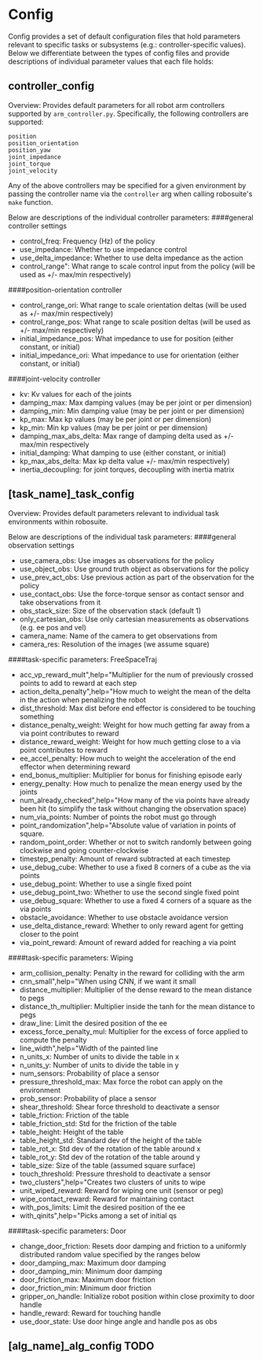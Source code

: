Config
======

Config provides a set of default configuration files that hold parameters relevant to specific tasks or subsystems (e.g.: controller-specific values).
Below we differentiate between the types of config files and provide descriptions of individual parameter values that each file holds:

controller_config
------
Overview: Provides default parameters for all robot arm controllers supported by `arm_controller.py`. Specifically, the following controllers are supported:

    position
    position_orientation
    position_yaw
    joint_impedance
    joint_torque
    joint_velocity
    
Any of the above controllers may be specified for a given environment by passing the controller name via the `controller` arg when calling robosuite's `make` function.

Below are descriptions of the individual controller parameters:
####general controller settings
* control_freq: Frequency (Hz) of the policy
* use_impedance: Whether to use impedance control
* use_delta_impedance: Whether to use delta impedance as the action
* control_range": What range to scale control input from the policy (will be used as +/- max/min respectively)

####position-orientation controller
* control_range_ori: What range to scale orientation deltas (will be used as +/- max/min respectively)
* control_range_pos: What range to scale position deltas (will be used as +/- max/min respectively)
* initial_impedance_pos: What impedance to use for position (either constant, or initial)
* initial_impedance_ori: What impedance to use for orientation (either constant, or initial)

####joint-velocity controller
* kv: Kv values for each of the joints
* damping_max: Max damping values (may be per joint or per dimension)
* damping_min: Min damping value (may be per joint or per dimension)
* kp_max: Max kp values (may be per joint or per dimension)
* kp_min: Min kp values (may be per joint or per dimension)
* damping_max_abs_delta: Max range of damping delta used as +/- max/min respectively
* initial_damping: What damping to use (either constant, or initial)
* kp_max_abs_delta: Max kp delta value +/- max/min respectively)
* inertia_decoupling: for joint torques, decoupling with inertia matrix

[task_name]_task_config
--------
Overview: Provides default parameters relevant to individual task environments within robosuite.

Below are descriptions of the individual task parameters:
####general observation settings
* use_camera_obs: Use images as observations for the policy
* use_object_obs: Use ground truth object as observations for the policy
* use_prev_act_obs: Use previous action as part of the observation for the policy
* use_contact_obs: Use the force-torque sensor as contact sensor and take observations from it
* obs_stack_size: Size of the observation stack (default 1)
* only_cartesian_obs: Use only cartesian measurements as observations (e.g. ee pos and vel)
* camera_name: Name of the camera to get observations from
* camera_res: Resolution of the images (we assume square)

####task-specific parameters: FreeSpaceTraj
* acc_vp_reward_mult",help="Multiplier for the num of previously crossed points to add to reward at each step
* action_delta_penalty",help="How much to weight the mean of the delta in the action when penalizing the robot
* dist_threshold: Max dist before end effector is considered to be touching something
* distance_penalty_weight: Weight for how much getting far away from a via point contributes to reward
* distance_reward_weight: Weight for how much getting close to a via point contributes to reward
* ee_accel_penalty: How much to weight the acceleration of the end effector when determining reward
* end_bonus_multiplier: Multiplier for bonus for finishing episode early
* energy_penalty: How much to penalize the mean energy used by the joints
* num_already_checked",help="How many of the via points have already been hit (to simplify the task without changing the observation space)
* num_via_points: Number of points the robot must go through
* point_randomization",help="Absolute value of variation in points of square.
* random_point_order: Whether or not to switch randomly between going clockwise and going counter-clockwise
* timestep_penalty: Amount of reward subtracted at each timestep
* use_debug_cube: Whether to use a fixed 8 corners of a cube as the via points
* use_debug_point: Whether to use a single fixed point
* use_debug_point_two: Whether to use the second single fixed point
* use_debug_square: Whether to use a fixed 4 corners of a square as the via points
* obstacle_avoidance: Whether to use obstacle avoidance version
* use_delta_distance_reward: Whether to only reward agent for getting closer to the point
* via_point_reward: Amount of reward added for reaching a via point

####task-specific parameters: Wiping
* arm_collision_penalty: Penalty in the reward for colliding with the arm
* cnn_small",help="When using CNN, if we want it small
* distance_multiplier: Multiplier of the dense reward to the mean distance to pegs
* distance_th_multiplier: Multiplier inside the tanh for the mean distance to pegs
* draw_line: Limit the desired position of the ee
* excess_force_penalty_mul: Multiplier for the excess of force applied to compute the penalty
* line_width",help="Width of the painted line
* n_units_x: Number of units to divide the table in x
* n_units_y: Number of units to divide the table in y
* num_sensors: Probability of place a sensor
* pressure_threshold_max: Max force the robot can apply on the environment
* prob_sensor: Probability of place a sensor
* shear_threshold: Shear force threshold to deactivate a sensor
* table_friction: Friction of the table
* table_friction_std: Std for the friction of the table
* table_height: Height of the table
* table_height_std: Standard dev of the height of the table
* table_rot_x: Std dev of the rotation of the table around x
* table_rot_y: Std dev of the rotation of the table around y
* table_size: Size of the table (assumed square surface)
* touch_threshold: Pressure threshold to deactivate a sensor
* two_clusters",help="Creates two clusters of units to wipe
* unit_wiped_reward: Reward for wiping one unit (sensor or peg)
* wipe_contact_reward: Reward for maintaining contact
* with_pos_limits: Limit the desired position of the ee
* with_qinits",help="Picks among a set of initial qs

####task-specific parameters: Door 
* change_door_friction: Resets door damping and friction to a uniformly distributed random value specified by the ranges below
* door_damping_max: Maximum door damping
* door_damping_min: Minimum door damping
* door_friction_max: Maximum door friction
* door_friction_min: Minimum door friction
* gripper_on_handle: Initialize robot position within close proximity to door handle
* handle_reward: Reward for touching handle
* use_door_state: Use door hinge angle and handle pos as obs

[alg_name]_alg_config TODO
--------